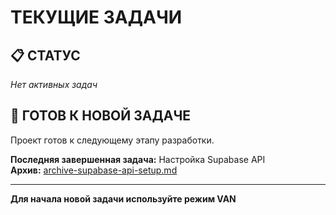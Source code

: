 # ТЕКУЩИЕ ЗАДАЧИ

## 📋 СТАТУС

_Нет активных задач_

## 🎯 ГОТОВ К НОВОЙ ЗАДАЧЕ

Проект готов к следующему этапу разработки.

**Последняя завершенная задача:** Настройка Supabase API  
**Архив:** [archive-supabase-api-setup.md](./archive/archive-supabase-api-setup.md)

---

**Для начала новой задачи используйте режим VAN**
